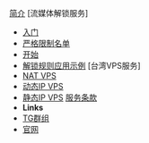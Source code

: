 <!-- markdownlint-disable-next-line first-line-heading -->
[简介](README.md)
[流媒体解锁服务]
  - [入门](streamunlock/kaishi.md)
  - [严格限制名单](streamunlock/netflix.md)
  - [开始](streamunlock/principle.md)
  - [解锁规则应用示例](streamunlock/xray.md)
[台湾VPS服务]
  - [NAT VPS](vps/natvps.md)
  - [动态IP VPS](vps/hinetvps.md)
  - [静态IP VPS](vps/cn2vps.md)
[服务条款](tos.md)
- **Links**
- [TG群组](https://t.me/dnsunlock)
- [官网](https://steamsv.com)
